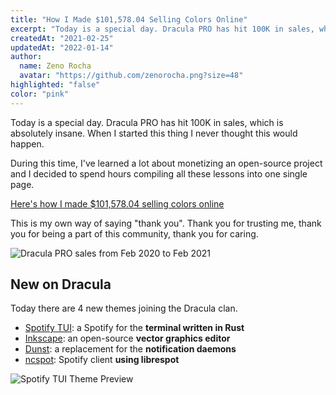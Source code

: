 ```yaml
---
title: "How I Made $101,578.04 Selling Colors Online"
excerpt: "Today is a special day. Dracula PRO has hit 100K in sales, which is absolutely insane. When I started this thing I never thought this would happen."
createdAt: "2021-02-25"
updatedAt: "2022-01-14"
author:
  name: Zeno Rocha
  avatar: "https://github.com/zenorocha.png?size=48"
highlighted: "false"
color: "pink"
---
```


Today is a special day. Dracula PRO has hit 100K in sales, which is absolutely insane. When I started this thing I never thought this would happen.

During this time, I've learned a lot about monetizing an open-source project and I decided to spend hours compiling all these lessons into one single page.

[Here's how I made $101,578.04 selling colors online](/blog/2021-year-in-review)

This is my own way of saying "thank you". Thank you for trusting me, thank you for being a part of this community, thank you for caring.

![Dracula PRO sales from Feb 2020 to Feb 2021](/static/img/blog/how-i-made-$101,578.04-selling-colors-online-a.png)

## New on Dracula

Today there are 4 new themes joining the Dracula clan.

- [Spotify TUI](/spotify-tui): a Spotify for the **terminal written in Rust**
- [Inkscape](/inkscape): an open-source **vector graphics editor**
- [Dunst](/dunst): a replacement for the **notification daemons**
- [ncspot](/ncspot): Spotify client **using librespot**

![Spotify TUI Theme Preview](/static/img/blog/how-i-made-$101,578.04-selling-colors-online-b.png)

